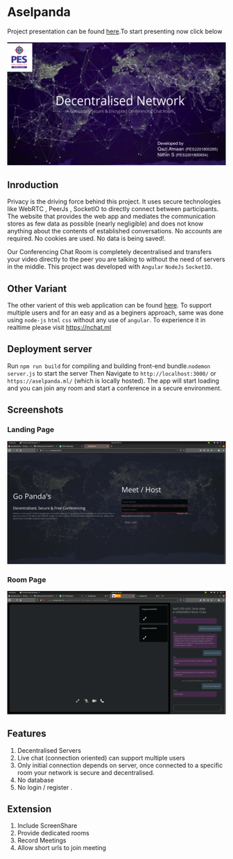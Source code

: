 # Aselpanda

Project presentation can be found <a href="https://github.com/qazi9amaan/DecentralisedVIdeoConference/raw/master/presentation_team12.ppt">here</a>.To start presenting now click below
<br><br>
<a href="https://1drv.ms/p/s!AhOzaJWbDQxqhTL-mRHEofdiUYOD?e=YswtOu"  target="_blank" ><img src="/ss/Screenshot from 2020-11-30 03-39-41.png"></img></a>

## Inroduction
Privacy is the driving force behind this project. It uses secure technologies like WebRTC , PeerJs , SocketIO to directly connect between participants. The website that provides the web app and mediates the communication stores as few data as possible (nearly negligible) and does not know anything about the contents of established conversations. No accounts are required. No cookies are used. No data is being saved!.  

Our Conferencing Chat Room is completely decentralised and transfers your video directly to the peer you are talking to without the need of servers in the middle. This project was developed with `Angular` `NodeJs` `SocketIO`.

## Other Variant
The other varient of this web application can be found <a href="https://github.com/qazi9amaan/DecentralisedVIdeoConference/tree/node-js">here</a>. To support multiple users and for an easy and as a beginers approach, same was done using `node-js` `html` `css` without any use of `angular`. To experience it in realtime please visit <a href="https://nchat.ml">https://nchat.ml</a>


## Deployment server

Run `npm run build` for compiling and building front-end bundle.`nodemon server.js` to start the server Then  Navigate to `http://localhost:3000/` or  `https://aselpanda.ml/` (which is locally hosted). The app will start loading and you can join any room and start a conference in a secure environment.

## Screenshots
### Landing Page
<img src="/ss/1.png"></img>

### Room Page
<img src="/ss/2.png"></img>

## Features
1. Decentralised Servers 
2. Live chat (connection oriented) can support multiple users
3. Only initial connection depends on server, once connected to a specific room your network is secure and decentralised.
4. No database
4. No login / register .

## Extension
1. Include ScreenShare
2. Provide dedicated rooms
3. Record Meetings
4. Allow short urls to join meeting
